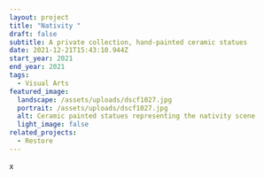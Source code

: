 ```yaml
---
layout: project
title: "Nativity "
draft: false
subtitle: A private collection, hand-painted ceramic statues
date: 2021-12-21T15:43:10.944Z
start_year: 2021
end_year: 2021
tags:
  - Visual Arts
featured_image:
  landscape: /assets/uploads/dscf1027.jpg
  portrait: /assets/uploads/dscf1027.jpg
  alt: Ceramic painted statues representing the nativity scene
  light_image: false
related_projects:
  - Restore
---
```

x